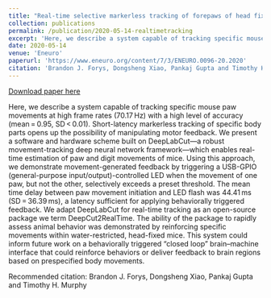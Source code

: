 ```yaml
---
title: "Real-time selective markerless tracking of forepaws of head fixed mice using deep neural networks"
collection: publications
permalink: /publication/2020-05-14-realtimetracking
excerpt: 'Here, we describe a system capable of tracking specific mouse paw movements at high frame rates (70.17 Hz) with a high level of accuracy (mean = 0.95, SD < 0.01). Short-latency markerless tracking of specific body parts opens up the possibility of manipulating motor feedback. We present a software and hardware scheme built on DeepLabCut—a robust movement-tracking deep neural network framework—which enables real-time estimation of paw and digit movements of mice. Using this approach, we demonstrate movement-generated feedback by triggering a USB-GPIO (general-purpose input/output)-controlled LED when the movement of one paw, but not the other, selectively exceeds a preset threshold. The mean time delay between paw movement initiation and LED flash was 44.41 ms (SD = 36.39 ms), a latency sufficient for applying behaviorally triggered feedback. We adapt DeepLabCut for real-time tracking as an open-source package we term DeepCut2RealTime. The ability of the package to rapidly assess animal behavior was demonstrated by reinforcing specific movements within water-restricted, head-fixed mice. This system could inform future work on a behaviorally triggered “closed loop” brain–machine interface that could reinforce behaviors or deliver feedback to brain regions based on prespecified body movements.'
date: 2020-05-14
venue: 'Eneuro'
paperurl: 'https://www.eneuro.org/content/7/3/ENEURO.0096-20.2020'
citation: 'Brandon J. Forys, Dongsheng Xiao, Pankaj Gupta and Timothy H. Murphy'
---
```


<a href='https://www.eneuro.org/content/7/3/ENEURO.0096-20.2020'>Download paper here</a>

Here, we describe a system capable of tracking specific mouse paw movements at high frame rates (70.17 Hz) with a high level of accuracy (mean = 0.95, SD < 0.01). Short-latency markerless tracking of specific body parts opens up the possibility of manipulating motor feedback. We present a software and hardware scheme built on DeepLabCut—a robust movement-tracking deep neural network framework—which enables real-time estimation of paw and digit movements of mice. Using this approach, we demonstrate movement-generated feedback by triggering a USB-GPIO (general-purpose input/output)-controlled LED when the movement of one paw, but not the other, selectively exceeds a preset threshold. The mean time delay between paw movement initiation and LED flash was 44.41 ms (SD = 36.39 ms), a latency sufficient for applying behaviorally triggered feedback. We adapt DeepLabCut for real-time tracking as an open-source package we term DeepCut2RealTime. The ability of the package to rapidly assess animal behavior was demonstrated by reinforcing specific movements within water-restricted, head-fixed mice. This system could inform future work on a behaviorally triggered “closed loop” brain–machine interface that could reinforce behaviors or deliver feedback to brain regions based on prespecified body movements.

Recommended citation: Brandon J. Forys, Dongsheng Xiao, Pankaj Gupta and Timothy H. Murphy